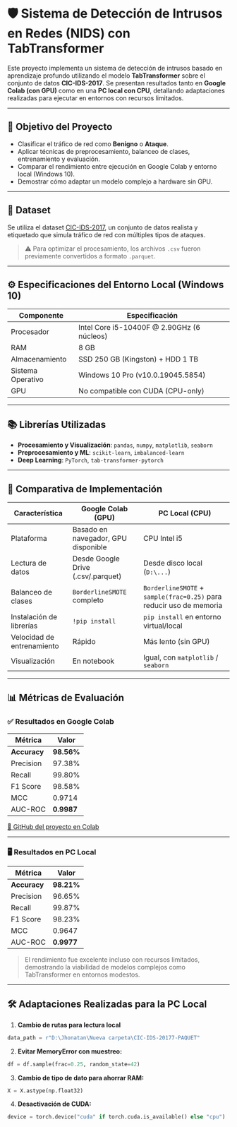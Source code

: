 # 🛡️ Sistema de Detección de Intrusos en Redes (NIDS) con TabTransformer

Este proyecto implementa un sistema de detección de intrusos basado en aprendizaje profundo utilizando el modelo **TabTransformer** sobre el conjunto de datos **CIC-IDS-2017**. Se presentan resultados tanto en **Google Colab (con GPU)** como en una **PC local con CPU**, detallando adaptaciones realizadas para ejecutar en entornos con recursos limitados.

---

## 🎯 Objetivo del Proyecto

- Clasificar el tráfico de red como **Benigno** o **Ataque**.
- Aplicar técnicas de preprocesamiento, balanceo de clases, entrenamiento y evaluación.
- Comparar el rendimiento entre ejecución en Google Colab y entorno local (Windows 10).
- Demostrar cómo adaptar un modelo complejo a hardware sin GPU.

---

## 🧠 Dataset

Se utiliza el dataset [CIC-IDS-2017](https://www.unb.ca/cic/datasets/ids-2017.html), un conjunto de datos realista y etiquetado que simula tráfico de red con múltiples tipos de ataques.  
> ⚠️ Para optimizar el procesamiento, los archivos `.csv` fueron previamente convertidos a formato `.parquet`.

---

## ⚙️ Especificaciones del Entorno Local (Windows 10)

| Componente        | Especificación                                 |
|-------------------|-------------------------------------------------|
| Procesador        | Intel Core i5-10400F @ 2.90GHz (6 núcleos)     |
| RAM               | 8 GB                                            |
| Almacenamiento    | SSD 250 GB (Kingston) + HDD 1 TB               |
| Sistema Operativo | Windows 10 Pro (v10.0.19045.5854)              |
| GPU               | No compatible con CUDA (CPU-only)              |

---

## 📚 Librerías Utilizadas

- **Procesamiento y Visualización**: `pandas`, `numpy`, `matplotlib`, `seaborn`
- **Preprocesamiento y ML**: `scikit-learn`, `imbalanced-learn`
- **Deep Learning**: `PyTorch`, `tab-transformer-pytorch`

---

## 🔁 Comparativa de Implementación

| Característica             | Google Colab (GPU)                   | PC Local (CPU)                          |
|----------------------------|--------------------------------------|-----------------------------------------|
| Plataforma                 | Basado en navegador, GPU disponible  | CPU Intel i5                           |
| Lectura de datos           | Desde Google Drive (.csv/.parquet)  | Desde disco local (`D:\...`)           |
| Balanceo de clases         | `BorderlineSMOTE` completo           | `BorderlineSMOTE` + `sample(frac=0.25)` para reducir uso de memoria |
| Instalación de librerías   | `!pip install`                       | `pip install` en entorno virtual/local |
| Velocidad de entrenamiento | Rápido                               | Más lento (sin GPU)                    |
| Visualización              | En notebook                          | Igual, con `matplotlib` / `seaborn`    |

---

## 📊 Métricas de Evaluación

### ✅ Resultados en Google Colab

| Métrica           | Valor     |
|-------------------|-----------|
| **Accuracy**       | **98.56%** |
| Precision         | 97.38%    |
| Recall            | 99.80%    |
| F1 Score          | 98.58%    |
| MCC               | 0.9714    |
| AUC-ROC           | **0.9987** |

[🔗 GitHub del proyecto en Colab](https://github.com/JhonatanBilbao/Tesis-articulos)

---

### 🖥️ Resultados en PC Local

| Métrica           | Valor     |
|-------------------|-----------|
| **Accuracy**       | **98.21%** |
| Precision         | 96.65%    |
| Recall            | 99.87%    |
| F1 Score          | 98.23%    |
| MCC               | 0.9647    |
| AUC-ROC           | **0.9977** |

> El rendimiento fue excelente incluso con recursos limitados, demostrando la viabilidad de modelos complejos como TabTransformer en entornos modestos.

---

## 🛠️ Adaptaciones Realizadas para la PC Local

1. **Cambio de rutas para lectura local**
```python
data_path = r"D:\Jhonatan\Nueva carpeta\CIC-IDS-20177-PAQUET"

```



2. **Evitar MemoryError con muestreo:**
```python
df = df.sample(frac=0.25, random_state=42)
```

3. **Cambio de tipo de dato para ahorrar RAM:**
```python
X = X.astype(np.float32)
```

4. **Desactivación de CUDA:**
```python
device = torch.device("cuda" if torch.cuda.is_available() else "cpu")
```




